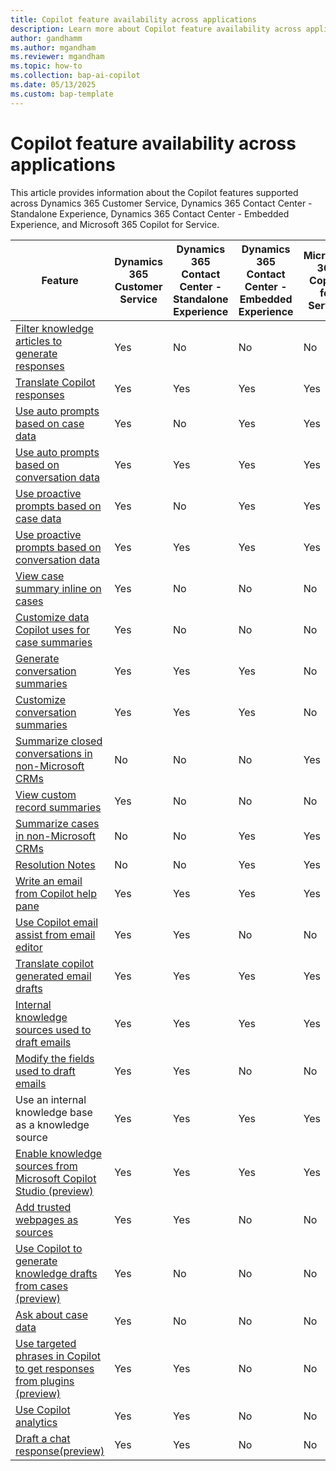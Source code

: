 ```yaml
---
title: Copilot feature availability across applications
description: Learn more about Copilot feature availability across applications.
author: gandhamm 
ms.author: mgandham 
ms.reviewer: mgandham
ms.topic: how-to 
ms.collection: bap-ai-copilot
ms.date: 05/13/2025
ms.custom: bap-template 
---
```


# Copilot feature availability across applications

This article provides information about the Copilot features supported across Dynamics 365 Customer Service, Dynamics 365 Contact Center - Standalone Experience, Dynamics 365 Contact Center - Embedded Experience, and Microsoft 365 Copilot for Service.

| Feature                   | Dynamics 365 Customer Service | Dynamics 365 Contact Center - Standalone Experience | Dynamics 365 Contact Center - Embedded Experience | Microsoft 365 Copilot for Service |
|---------------------------|-------------------------------|-----------------------------------------------------|---------------------------------------------------|-----------------------------------|
| [Filter knowledge articles to generate responses](/dynamics365/customer-service/use/use-copilot-filters) | Yes | No | No | No |
|[Translate Copilot responses](use-ask-a-question.md#translate-responses) | Yes | Yes | Yes | Yes|
| [Use auto prompts based on case data](use-ask-a-question.md#use-auto-prompts) | Yes                          | No                                               | Yes                                              | Yes |                            
| [Use auto prompts based on conversation data](use-ask-a-question.md#use-auto-prompts) | Yes                          | Yes                                               | Yes                                              | Yes |  
| [Use proactive prompts based on case data](use-ask-a-question.md#use-proactive-prompts) | Yes                          | No                                               | Yes                                              | Yes |  
| [Use proactive prompts based on conversation data](use-ask-a-question.md#use-proactive-prompts) | Yes                          | Yes                                               | Yes                                              | Yes |  
| [View case summary inline on cases](/dynamics365/customer-service/use/copilot-use-summary)           | Yes                           | No                                                  | No                                              | No                               |
| [Customize data Copilot uses for case summaries](/dynamics365/customer-service/administer/copilot-map-custom-fields)          | Yes                           | No                                                  | No                                               | No                             |
| [Generate conversation summaries](copilot-summarize-conversations.md)   | Yes                           | Yes                                                 | Yes                                               | No                                |
| [Customize conversation summaries](../administer/customize-copilot-conv-summary.md)  | Yes                           | Yes                                                 | Yes                                               | No                                |
| [Summarize closed conversations in non-Microsoft CRMs](/microsoft-copilot-service/copilot-ask-a-question#generate-conversation-summary)  | No                          | No                                               | No                                               | Yes                             |
| [View custom record summaries](/dynamics365/customer-service/administer/copilot-enable-custom-record-summaries) | Yes                          | No                                               | No                                               | No                             |
|[Summarize cases in non-Microsoft CRMs](copilot-use-summary.md)| No | No | Yes | Yes|
|[Resolution Notes](/microsoft-copilot-service/copilot-ask-a-question#generate-resolution-notes)| No | No | Yes | Yes |
| [Write an email from Copilot help pane](use-copilot-email.md) | Yes | Yes | Yes | Yes |
| [Use Copilot email assist from email editor](use-copilot-email.md) | Yes | Yes | No| No|
|[Translate copilot generated email drafts](use-copilot-email.md#translate-responses) | Yes | Yes | Yes | Yes|
| [Internal knowledge sources used to draft emails](use-copilot-email.md#how-copilot-uses-knowledge-base-and-web-sources) | Yes| Yes | Yes| Yes|
| [Modify the fields used to draft emails](../administer/copilot-email-enable.md#modify-the-fields-used-to-draft-emails-in-copilot-help-pane) | Yes | Yes | No | No|
| Use an internal knowledge base as a knowledge source  | Yes                          | Yes                                               | Yes                                               | Yes                             |
| [Enable knowledge sources from Microsoft Copilot Studio (preview)](../administer/knowledge-copilot.md) | Yes                          | Yes                                               | Yes                                              | Yes                            |
| [Add trusted webpages as sources](../administer/copilot-enable-help-pane.md#enable-ask-a-question)  | Yes                          | Yes                                               | No                                               | No                             |
| [Use Copilot to generate knowledge drafts from cases (preview)](/dynamics365/customer-service/use/use-copilot-knowledge-from-cases) | Yes | No | No | No |
|[Ask about case data](use-ask-a-question.md#summarize-cases-and-ask-about-case-data)| Yes | No | No | No|
|[Use targeted phrases in Copilot to get responses from plugins (preview)](use-ask-a-question.md#use-targeted-phrases-in-copilot-to-get-responses-from-plugins-preview)| Yes | Yes | No | No |
| [Use Copilot analytics](copilot-analytics-report.md) | Yes | Yes | No | No|
| [Draft a chat response(preview)](use-copilot-features.md) | Yes | Yes | No | No|

